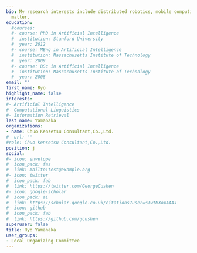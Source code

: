 ```yaml
---
bio: My research interests include distributed robotics, mobile computing and programmable
  matter.
education:
  #courses:
  #- course: PhD in Artificial Intelligence
  #  institution: Stanford University
  #  year: 2012
  #- course: MEng in Artificial Intelligence
  #  institution: Massachusetts Institute of Technology
  #  year: 2009
  #- course: BSc in Artificial Intelligence
  #  institution: Massachusetts Institute of Technology
  #  year: 2008
email: ""
first_name: Ryo
highlight_name: false
interests:
#- Artificial Intelligence
#- Computational Linguistics
#- Information Retrieval
last_name: Yamanaka
organizations:
- name: Chuo Kensetsu Consultant,Co.,Ltd.
#  url: ""
#role: Chuo Kensetsu Consultant,Co.,Ltd.
position: j
social:
#- icon: envelope
#  icon_pack: fas
#  link: mailto:test@example.org
#- icon: twitter
#  icon_pack: fab
#  link: https://twitter.com/GeorgeCushen
#- icon: google-scholar
#  icon_pack: ai
#  link: https://scholar.google.co.uk/citations?user=sIwtMXoAAAAJ
#- icon: github
#  icon_pack: fab
#  link: https://github.com/gcushen
superuser: false
title: Ryo Yamanaka
user_groups:
- Local Organizing Committee
---
```


<!-- Eiji Hato is a professor of ... -->

